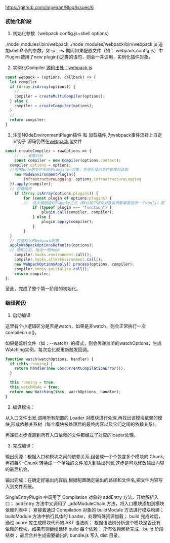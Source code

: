 
https://github.com/impeiran/Blog/issues/6
### 初始化阶段

1. 初始化参数（webpack.config.js+shell options）

./node_modules/.bin/webpack
./node_modules/webpack/bin/webpack.js
追加shell命令的参数，如-p , -w
期间如果配置文件（如： webpack.config.js）中Plugins使用了new plugin()之类的语句，则会一并调用，实例化插件对象。

2. 实例化Compiler
[源码出处：webpack.js](https://github.com/webpack/webpack/blob/d6e8e479bce9ed34827e08850764bfb225947f85/lib/webpack.js#L39)
```js
const webpack = (options, callback) => {
  let compiler
  if (Array.isArray(options)) {
   	// ...
    compiler = createMultiCompiler(options);
  } else {
    compiler = createCompiler(options);
  }
  // ...
  return compiler; 
}
```
3. 注册NOdeEnvironmentPlugin插件 和 加载插件,为webpack事件流挂上自定义钩子
源码仍然在[webpack.js](https://github.com/webpack/webpack/blob/d6e8e479bce9ed34827e08850764bfb225947f85/lib/webpack.js#L39)文件
```js
const createCompiler = rawOptions => {
	// ...省略代码
	const compiler = new Compiler(options.context);
  compiler.options = options;
  //应用Node的文件系统到compiler对象，方便后续的文件查找和读取
	new NodeEnvironmentPlugin({
		infrastructureLogging: options.infrastructureLogging
  }).apply(compiler);
  // 加载插件
	if (Array.isArray(options.plugins)) {
		for (const plugin of options.plugins) {
        //  依次调用插件的apply方法（默认每个插件对象实例都需要提供一个apply）若为函数则直接调用，将compiler实例作为参数传入，方便插件调用此次构建提供的Webpack API并监听后续的所有事件Hook。
			if (typeof plugin === "function") {
				plugin.call(compiler, compiler);
			} else {
				plugin.apply(compiler);
			}
		}
  }
  // 应用默认的Webpack配置
  applyWebpackOptionsDefaults(options);
  // 随即之后，触发一些Hook
	compiler.hooks.environment.call();
	compiler.hooks.afterEnvironment.call();
	new WebpackOptionsApply().process(options, compiler);
	compiler.hooks.initialize.call();
	return compiler;
};
```

至此，完成了整个第一阶段的初始化。

### 编译阶段

1. 启动编译

这里有个小逻辑区分是否是watch，如果是非watch，则会正常执行一次compiler.run()。

如果是监听文件（如：--watch）的模式，则会传递监听的watchOptions，生成Watching实例，每次变化都重新触发回调。

```js
function watch(watchOptions, handler) {
  if (this.running) {
    return handler(new ConcurrentCompilationError());
  }

  this.running = true;
  this.watchMode = true;
  return new Watching(this, watchOptions, handler);
}
```

2. 编译模块：

从入口文件出发,调用所有配置的 Loader 对模块进行处理,再找出该模块依赖的模块,形成依赖关系树（每个模块被处理后的最终内容以及它们之间的依赖关系），

再递归本步骤直到所有入口依赖的文件都经过了对应的loader处理。

3. 完成编译：

输出资源：根据入口和模块之间的依赖关系,组装成一个个包含多个模块的 Chunk,再把每个 Chunk 转换成一个单独的文件加入到输出列表,这步是可以修改输出内容的最后机会。

输出完成：在确定好输出内容后,根据配置确定输出的路径和文件名,把文件内容写入到文件系统。

SingleEntryPlugin 中调用了 Compilation 对象的 addEntry 方法，开始解析入口；
addEntry 方法中又调用了 _addModuleChain 方法，将入口模块添加到模块依赖列表中；
紧接着通过 Compilation 对象的 buildModule 方法进行模块构建；
buildModule 方法中执行具体的 Loader，处理特殊资源加载；
build 完成过后，通过 acorn 库生成模块代码的 AST 语法树；
根据语法树分析这个模块是否还有依赖的模块，如果有则继续循环 build 每个依赖；
所有依赖解析完成，build 阶段结束；
最后合并生成需要输出的 bundle.js 写入 dist 目录。